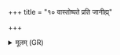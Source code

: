 +++
title = "१० वास्तोष्पते प्रति जानीह्य्"

+++
<details><summary>मूलम् (GR)</summary>

वास्तोष्पते प्रति जानीह्य् अस्मान्  
स्वावेशो अनमीवो न एधि ।  
यत् त्वेमहे प्रति नस् तज् जुषस्व  
चतुष्पदो द्विपद आ वेशयेह ॥
</details>